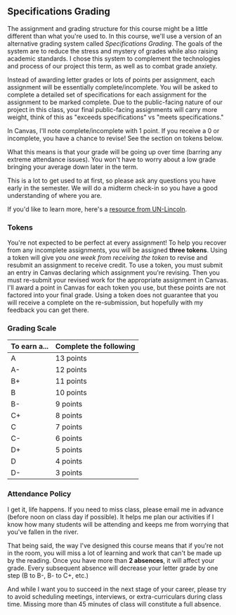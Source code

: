 ## Specifications Grading
The assignment and grading structure for this course might be a little different than what you're used to. In this course, we'll use a version of an alternative grading system called *Specifications Grading*. The goals of the system are to reduce the stress and mystery of grades while also raising academic standards. I chose this system to complement the technologies and process of our project this term, as well as to combat grade anxiety. 

Instead of awarding letter grades or lots of points per assignment, each assignment will be essentially complete/incomplete. You will be asked to complete a detailed set of specifications for each assignment for the assignment to be marked complete. Due to the public-facing nature of our project in this class, your final public-facing assignments will carry more weight, think of this as "exceeds specifications" vs "meets specifications."

In Canvas, I'll note complete/incomplete with 1 point. If you receive a 0 or incomplete, you have a chance to revise! See the section on tokens below. 

What this means is that your grade will be going up over time (barring any extreme attendance issues). You won't have to worry about a low grade bringing your average down later in the term. 

This is a lot to get used to at first, so please ask any questions you have early in the semester. We will do a midterm check-in so you have a good understanding of where you are. 

If you'd like to learn more, here's a [resource from UN-Lincoln](https://teaching.unl.edu/resources/grading-feedback/specifications-grading/).

### Tokens

You're not expected to be perfect at every assignment! To help you recover from any incomplete assignments, you will be assigned **three tokens**. Using a token will give you *one week from receiving the token* to revise and resubmit an assignment to receive credit. To use a token, you must submit an entry in Canvas declaring which assignment you're revising. Then you must re-submit your revised work for the appropriate assignment in Canvas. I'll award a point in Canvas for each token you use, but these points are not factored into your final grade. Using a token does not guarantee that you will receive a complete on the re-submission, but hopefully with my feedback you can get there. 


### Grading Scale

|To earn a...|Complete the following|
|---|---|
|A| 13 points|
|A-| 12 points|
|B+| 11 points|
|B| 10 points|
|B-| 9 points|
|C+| 8 points|
|C| 7 points|
|C-| 6 points|
|D+| 5 points|
|D| 4 points|
|D-| 3 points|


### Attendance Policy 

I get it, life happens. If you need to miss class, please email me in advance (before noon on class day if possible). It helps me plan our activities if I know how many students will be attending and keeps me from worrying that you've fallen in the river. 

That being said, the way I've designed this course means that if you're not in the room, you will miss a lot of learning and work that can't be made up by the reading. Once you have more than **2 absences**, it will affect your grade. Every subsequent absence will decrease your letter grade by one step (B to B-, B- to C+, etc.)

And while I want you to succeed in the next stage of your career, please try to avoid scheduling meetings, interviews, or extra-curriculars during class time. Missing more than 45 minutes of class will constitute a full absence. 

